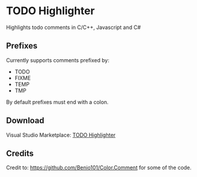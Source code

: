 # TODO Highlighter
Highlights todo comments in C/C++, Javascript and C#

## Prefixes
Currently supports comments prefixed by:
* TODO
* FIXME
* TEMP
* TMP

By default prefixes must end with a colon.

## Download
Visual Studio Marketplace: [TODO Highlighter](https://marketplace.visualstudio.com/items?itemName=HumanGamer.todohighlighter)

## Credits
Credit to: https://github.com/Benio101/Color.Comment for some of the code.